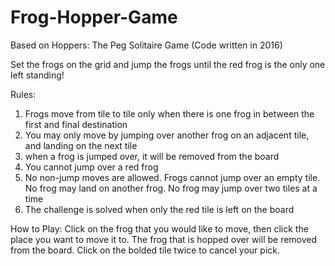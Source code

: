 # Frog-Hopper-Game
Based on Hoppers: The Peg Solitaire Game (Code written in 2016)

Set the frogs on the grid and jump the frogs until the red frog is the only one left standing!

Rules: 
1) Frogs move from tile to tile only when there is one frog in between the first and final destination
2) You may only move by jumping over another frog on an adjacent tile, and landing on the next tile
3) when a frog is jumped over, it will be removed from the board
4) You cannot jump over a red frog
5) No non-jump moves are allowed. Frogs cannot jump over an empty tile. No frog may land on another frog. No frog may jump over two tiles at a time
6) The challenge is solved when only the red tile is left on the board

How to Play:
Click on the frog that you would like to move, then click the place you want to move it to.
The frog that is hopped over will be removed from the board.
Click on the bolded tile twice to cancel your pick.


